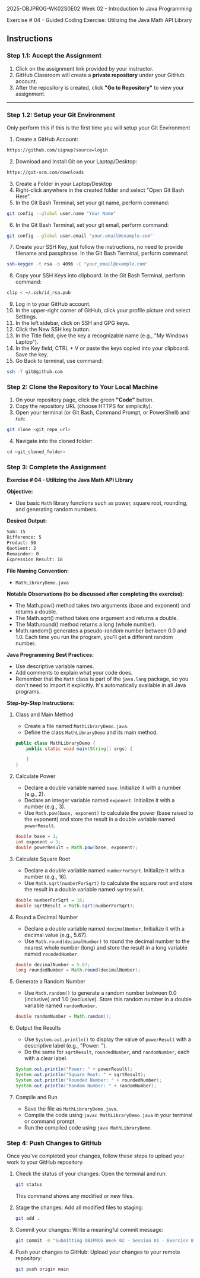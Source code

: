 2025-OBJPROG-WK02S0E02
Week 02 - Introduction to Java Programming

Exercise # 04 - Guided Coding Exercise: Utilizing the Java Math API Library

## **Instructions**

### **Step 1.1: Accept the Assignment**

   1. Click on the assignment link provided by your instructor.
   2. GitHub Classroom will create a **private repository** under your GitHub account.
   3. After the repository is created, click **"Go to Repository"** to view your assignment.

---

### **Step 1.2: Setup your Git Environment**
Only perform this if this is the first time you will setup your Git Environment

   1. Create a GitHub Account:
   ```bash
   https://github.com/signup?source=login
   ```
      
   2. Download and Install Git on your Laptop/Desktop:
   ```bash
   https://git-scm.com/downloads
   ```
   
   3. Create a Folder in your Laptop/Desktop
   4. Right-click anywhere in the created folder and select "Open Git Bash Here".
   5. In the Git Bash Terminal, set your git name, perform command:
   ```bash
   git config --global user.name "Your Name"
   ```
   
   6. In the Git Bash Terminal, set your git email, perform command:
   ```bash
   git config --global user.email "your.email@example.com"
   ```
   
   7. Create your SSH Key, just follow the instructions, no need to provide filename and passphrase. In the Git Bash Terminal, perform command:
   ```bash
   ssh-keygen -t rsa -b 4096 -C "your_email@example.com"
   ```
   
   8. Copy your SSH Keys into clipboard. In the Git Bash Terminal, perform command:
   ```bash
   clip < ~/.ssh/id_rsa.pub
   ```
   
   9. Log in to your GitHub account.
   10. In the upper-right corner of GitHub, click your profile picture and select Settings.
   11. In the left sidebar, click on SSH and GPG keys.
   12. Click the New SSH key button.
   13. In the Title field, give the key a recognizable name (e.g., "My Windows Laptop").
   14. In the Key field, CTRL + V or paste the keys copied into your clipboard. Save the key.
   15. Go Back to terminal, use command:
   ```bash
   ssh -T git@github.com
   ```

### **Step 2: Clone the Repository to Your Local Machine**

   1. On your repository page, click the green **"Code"** button.
   2. Copy the repository URL (choose HTTPS for simplicity).
   3. Open your terminal (or Git Bash, Command Prompt, or PowerShell) and run:
   
   ```bash
   git clone <git_repo_url>
   ```
   
   4. Navigate into the cloned folder:
   
   ```bash
   cd <git_cloned_folder>
   ```

### **Step 3: Complete the Assignment**

**Exercise # 04 - Utilizing the Java Math API Library**

   **Objective:**
   - Use basic `Math` library functions such as power, square root, rounding, and generating random numbers.

   **Desired Output:**
   ```txt
   Sum: 15
   Difference: 5
   Product: 50
   Quotient: 2
   Remainder: 0
   Expression Result: 18
   ```

   **File Naming Convention:**
   - `MathLibraryDemo.java`

   **Notable Observations (to be discussed after completing the exercise):**
   - The Math.pow() method takes two arguments (base and exponent) and returns a double.
   - The Math.sqrt() method takes one argument and returns a double.
   - The Math.round() method returns a long (whole number).
   - Math.random() generates a pseudo-random number between 0.0 and 1.0. Each time you run the program, you'll get a different random number.

   **Java Programming Best Practices:**
   - Use descriptive variable names.
   - Add comments to explain what your code does.
   - Remember that the `Math` class is part of the `java.lang` package, so you don't need to import it explicitly. It's automatically available in all Java programs.
      
   **Step-by-Step Instructions:**

   1. Class and Main Method
      - Create a file named `MathLibraryDemo.java`.
      - Define the class `MathLibraryDemo` and its main method.
      ```Java
      public class MathLibraryDemo {
          public static void main(String[] args) {
      
          }
      }
      ```
      
   2. Calculate Power
      - Declare a double variable named `base`. Initialize it with a number (e.g., 2).
      - Declare an integer variable named `exponent`. Initialize it with a number (e.g., 3).
      - Use `Math.pow(base, exponent)` to calculate the power (base raised to the exponent) and store the result in a double variable named `powerResult`.
      ```Java
      double base = 2;
      int exponent = 3;
      double powerResult = Math.pow(base, exponent);
      ```
            
   3. Calculate Square Root
      - Declare a double variable named `numberForSqrt`. Initialize it with a number (e.g., 16).
      - Use `Math.sqrt(numberForSqrt)` to calculate the square root and store the result in a double variable named `sqrtResult`.
      ```Java
      double numberForSqrt = 16;
      double sqrtResult = Math.sqrt(numberForSqrt);
      ```

   4. Round a Decimal Number
      - Declare a double variable named `decimalNumber`. Initialize it with a decimal value (e.g., 5.67).
      - Use `Math.round(decimalNumber)` to round the decimal number to the nearest whole number (long) and store the result in a long variable named `roundedNumber`.
      ```Java
      double decimalNumber = 5.67;
      long roundedNumber = Math.round(decimalNumber);
      ```

   5. Generate a Random Number
      - Use `Math.random()` to generate a random number between 0.0 (inclusive) and 1.0 (exclusive). Store this random number in a double variable named `randomNumber`.
      ```Java
      double randomNumber = Math.random();
      ```

   6. Output the Results
      - Use `System.out.println()` to display the value of `powerResult` with a descriptive label (e.g., "Power: ").
      - Do the same for `sqrtResult`, `roundedNumber`, and `randomNumber`, each with a clear label.
      ```Java
      System.out.println("Power: " + powerResult);
      System.out.println("Square Root: " + sqrtResult);
      System.out.println("Rounded Number: " + roundedNumber);
      System.out.println("Random Number: " + randomNumber);
      ```

   7. Compile and Run
      - Save the file as `MathLibraryDemo.java`.
      - Compile the code using `javac MathLibraryDemo.java` in your terminal or command prompt.
      - Run the compiled code using `java MathLibraryDemo`.

### **Step 4: Push Changes to GitHub**
Once you've completed your changes, follow these steps to upload your work to your GitHub repository.

1. Check the status of your changes:
   Open the terminal and run:
   
   ```bash
   git status
   ```
   This command shows any modified or new files.
   
2. Stage the changes:
   Add all modified files to staging:
   
   ```bash
   git add .
   ```
   
3. Commit your changes:
   Write a meaningful commit message:
   
   ```bash
   git commit -m "Submitting OBJPROG Week 02 - Session 01 - Exercise 04"
   ```
   
4. Push your changes to GitHub:
   Upload your changes to your remote repository:
   
   ```bash
   git push origin main
   ```
